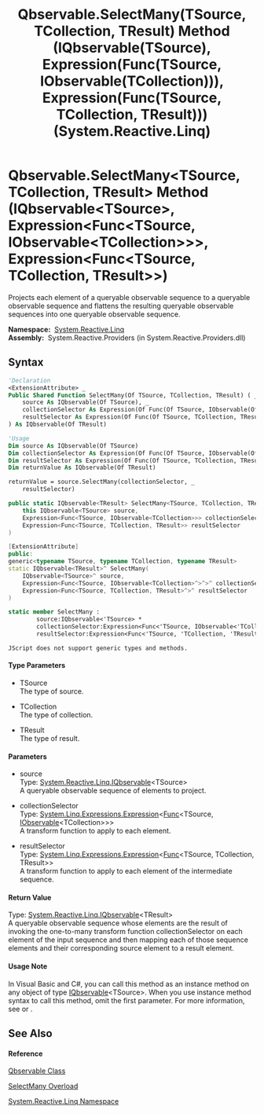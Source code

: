 ﻿---
title: Qbservable.SelectMany(TSource, TCollection, TResult) Method (IQbservable(TSource), Expression(Func(TSource, IObservable(TCollection))), Expression(Func(TSource, TCollection, TResult))) (System.Reactive.Linq)
TOCTitle: SelectMany(TSource, TCollection, TResult) Method (IQbservable(TSource), Expression(Func(TSource, IObservable(TCollection))), Expression(Func(TSource, TCollection, TResult)))
ms:assetid: M:System.Reactive.Linq.Qbservable.SelectMany``3(System.Reactive.Linq.IQbservable{``0},System.Linq.Expressions.Expression{System.Func{``0,System.IObservable{``1}}},System.Linq.Expressions.Expression{System.Func{``0,``1,``2}})
ms:mtpsurl: https://msdn.microsoft.com/en-us/library/Hh229753(v=VS.103)
ms:contentKeyID: 36069425
ms.date: 06/28/2011
mtps_version: v=VS.103
dev_langs:
- vb
- csharp
- c++
- fsharp
- jscript
---

# Qbservable.SelectMany\<TSource, TCollection, TResult\> Method (IQbservable\<TSource\>, Expression\<Func\<TSource, IObservable\<TCollection\>\>\>, Expression\<Func\<TSource, TCollection, TResult\>\>)

Projects each element of a queryable observable sequence to a queryable observable sequence and flattens the resulting queryable observable sequences into one queryable observable sequence.

**Namespace:**  [System.Reactive.Linq](hh211929\(v=vs.103\).md)  
**Assembly:**  System.Reactive.Providers (in System.Reactive.Providers.dll)

## Syntax

``` vb
'Declaration
<ExtensionAttribute> _
Public Shared Function SelectMany(Of TSource, TCollection, TResult) ( _
    source As IQbservable(Of TSource), _
    collectionSelector As Expression(Of Func(Of TSource, IObservable(Of TCollection))), _
    resultSelector As Expression(Of Func(Of TSource, TCollection, TResult)) _
) As IQbservable(Of TResult)
```

``` vb
'Usage
Dim source As IQbservable(Of TSource)
Dim collectionSelector As Expression(Of Func(Of TSource, IObservable(Of TCollection)))
Dim resultSelector As Expression(Of Func(Of TSource, TCollection, TResult))
Dim returnValue As IQbservable(Of TResult)

returnValue = source.SelectMany(collectionSelector, _
    resultSelector)
```

``` csharp
public static IQbservable<TResult> SelectMany<TSource, TCollection, TResult>(
    this IQbservable<TSource> source,
    Expression<Func<TSource, IObservable<TCollection>>> collectionSelector,
    Expression<Func<TSource, TCollection, TResult>> resultSelector
)
```

``` c++
[ExtensionAttribute]
public:
generic<typename TSource, typename TCollection, typename TResult>
static IQbservable<TResult>^ SelectMany(
    IQbservable<TSource>^ source, 
    Expression<Func<TSource, IObservable<TCollection>^>^>^ collectionSelector, 
    Expression<Func<TSource, TCollection, TResult>^>^ resultSelector
)
```

``` fsharp
static member SelectMany : 
        source:IQbservable<'TSource> * 
        collectionSelector:Expression<Func<'TSource, IObservable<'TCollection>>> * 
        resultSelector:Expression<Func<'TSource, 'TCollection, 'TResult>> -> IQbservable<'TResult> 
```

``` jscript
JScript does not support generic types and methods.
```

#### Type Parameters

  - TSource  
    The type of source.

<!-- end list -->

  - TCollection  
    The type of collection.

<!-- end list -->

  - TResult  
    The type of result.

#### Parameters

  - source  
    Type: [System.Reactive.Linq.IQbservable](hh229328\(v=vs.103\).md)\<TSource\>  
    A queryable observable sequence of elements to project.  

<!-- end list -->

  - collectionSelector  
    Type: [System.Linq.Expressions.Expression](https://msdn.microsoft.com/en-us/library/Bb335710)\<[Func](https://msdn.microsoft.com/en-us/library/Bb549151)\<TSource, [IObservable](https://msdn.microsoft.com/en-us/library/Dd990377)\<TCollection\>\>\>  
    A transform function to apply to each element.  

<!-- end list -->

  - resultSelector  
    Type: [System.Linq.Expressions.Expression](https://msdn.microsoft.com/en-us/library/Bb335710)\<[Func](https://msdn.microsoft.com/en-us/library/Bb534647)\<TSource, TCollection, TResult\>\>  
    A transform function to apply to each element of the intermediate sequence.  

#### Return Value

Type: [System.Reactive.Linq.IQbservable](hh229328\(v=vs.103\).md)\<TResult\>  
A queryable observable sequence whose elements are the result of invoking the one-to-many transform function collectionSelector on each element of the input sequence and then mapping each of those sequence elements and their corresponding source element to a result element.  

#### Usage Note

In Visual Basic and C\#, you can call this method as an instance method on any object of type [IQbservable](hh229328\(v=vs.103\).md)\<TSource\>. When you use instance method syntax to call this method, omit the first parameter. For more information, see [](https://msdn.microsoft.com/en-us/library/Bb384936) or [](https://msdn.microsoft.com/en-us/library/Bb383977).

## See Also

#### Reference

[Qbservable Class](hh211693\(v=vs.103\).md)

[SelectMany Overload](hh229217\(v=vs.103\).md)

[System.Reactive.Linq Namespace](hh211929\(v=vs.103\).md)

